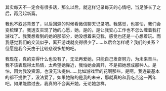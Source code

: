 其实每天不一定会有很多话，那么以后，就这样记录每天的心情吧，当足够长了之后，再另起新篇。

我也不叙述背景了，以后回溯的时候看微信聊天记录吧。我感觉，也害怕，我们会变梳理了。我透支实现了她的心愿，她，是的，是让我安心工作也不怎么缠着我打游戏了。我我想看到的她的那部分，她没想着来见我，感觉也还是一心想着玩。而我感觉我们的交流似乎，离开游戏就变得很少了……以后会怎样呢？我们的关系？但愿是我今天由于比较悲观多想的吧。

我现在，真的变得什么也没有了，无法再爱她，只能自己发奋努力，为未来奋斗。我不该表现得太热情，太希望她靠近，我怕她会离开，不是把她想成那种人。是怕，因为我没资源，也没无法提供……比如游戏里的花啊那些。是啊，我连最基本的都不提供了，没法爱了。如果她赌的是我的未来，那就真的和我吃苦这一两年吧。如果能熬过去，我真的不会离开她，无论她怎样。